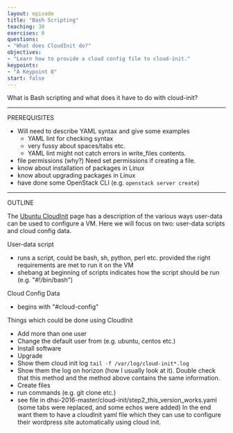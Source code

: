 ```yaml
---
layout: episode
title: "Bash Scripting"
teaching: 30
exercises: 0
questions:
- "What does CloudInit do?"
objectives:
- "Learn how to provide a cloud config file to cloud-init."
keypoints:
- "A Keypoint 0"
start: false
---
```


What is Bash scripting and what does it have to do with cloud-init?

---
PREREQUISITES
* Will need to describe YAML syntax and give some examples
   * YAML lint for checking syntax
   * very fussy about spaces/tabs etc.
   * YAML lint might not catch errors in write_files contents.
* file permissions (why?) Need set permissions if creating a file.
* know about installation of packages in Linux
* know about upgrading packages in Linux
* have done some OpenStack CLI (e.g. `openstack server create`)

---
OUTLINE

The [Ubuntu CloudInit](https://help.ubuntu.com/community/CloudInit) page has a description of the various ways user-data can be used to configure a VM. Here we will focus on two: user-data scripts and cloud config data.

User-data script
* runs a script, could be bash, sh, python, perl etc. provided the right requirements are met to run it on the VM
* shebang at beginning of scripts indicates how the script should be run (e.g. "#!/bin/bash")

Cloud Config Data
* begins with "#cloud-config"

Things which could be done using CloudInit
* Add more than one user
* Change the default user from (e.g. ubuntu, centos etc.)
* Install software
* Upgrade
* Show them cloud init log `tail -f /var/log/cloud-init*.log`
* Show them the log on horizon (how I usually look at it). Double check that this method and the method above contains the same information.
* Create files
* run commands (e.g. git clone etc.)
* see file in dhsi-2016-master/cloud-init/step2_this_version_works.yaml (some tabs were replaced, and some echos were added)
In the end want them to have a cloudInit yaml file which they can use to configure their wordpress site automatically using cloud init.